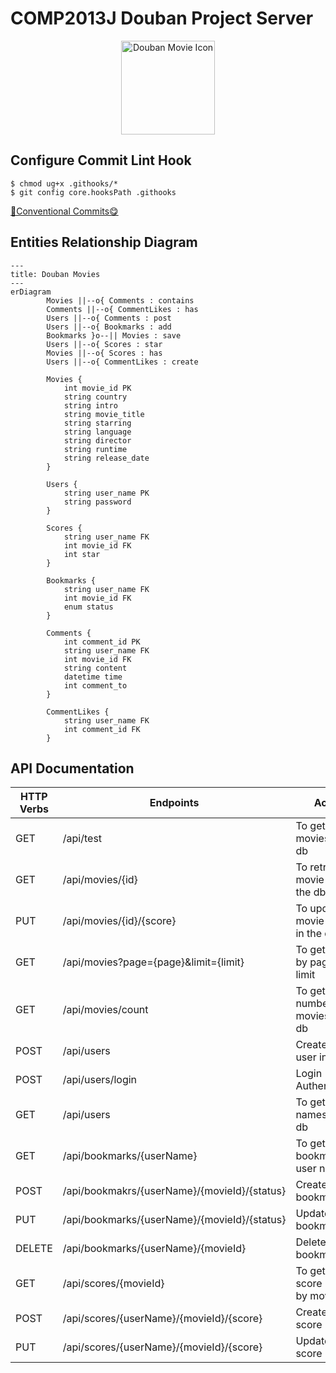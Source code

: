 # COMP2013J Douban Project Server

<p align="center">
  <img src="https://imgbed.codingkelvin.fun/uPic/film.png" alt="Douban Movie Icon" style="height:150px;" />
</p>

## Configure Commit Lint Hook

```shell
$ chmod ug+x .githooks/*
$ git config core.hooksPath .githooks
```

[🌈Conventional Commits😋](https://www.conventionalcommits.org/en/v1.0.0/)

## Entities Relationship Diagram

```mermaid
---
title: Douban Movies
---
erDiagram
		Movies ||--o{ Comments : contains
		Comments ||--o{ CommentLikes : has
		Users ||--o{ Comments : post
		Users ||--o{ Bookmarks : add
		Bookmarks }o--|| Movies : save
		Users ||--o{ Scores : star
		Movies ||--o{ Scores : has
		Users ||--o{ CommentLikes : create

		Movies {
			int movie_id PK
			string country
			string intro
			string movie_title
			string starring
			string language
			string director
			string runtime
			string release_date
		}
		
		Users {
			string user_name PK
			string password
		}
		
		Scores {
			string user_name FK
			int movie_id FK
			int star
		}
		
		Bookmarks {
			string user_name FK
			int movie_id FK
			enum status
		}
		
		Comments {
			int comment_id PK
			string user_name FK
			int movie_id FK
			string content
			datetime time
			int comment_to
		}
		
		CommentLikes {
			string user_name FK
			int comment_id FK
		}
```

## API Documentation

| HTTP Verbs | Endpoints                                    | Action                                   | Response Format |
| ---------- | -------------------------------------------- | ---------------------------------------- | --------------- |
| GET        | /api/test                                    | To get top 10 movies in the db           | JSON            |
| GET        | /api/movies/{id}                             | To retrieve movie by id in the db        | JSON            |
| PUT        | /api/movies/{id}/{score}                     | To update movie score in the db          | JSON            |
| GET        | /api/movies?page={page}&limit={limit}        | To get movies by page and limit          | JSON            |
| GET        | /api/movies/count                            | To get total number of movies in the db  | JSON            |
| POST       | /api/users                                   | Create an user in the db                 | JSON            |
| POST       | /api/users/login                             | Login Authentication                     | JSON            |
| GET        | /api/users                                   | To get all user names in the db          | JSON            |
| GET        | /api/bookmarks/{userName}                    | To get the bookmarks by user name        | JSON            |
| POST       | /api/bookmakrs/{userName}/{movieId}/{status} | Create a bookmark                        | JSON            |
| PUT        | /api/bookmarks/{userName}/{movieId}/{status} | Update a bookmark                        | JSON            |
| DELETE     | /api/bookmarks/{userName}/{movieId}          | Delete a bookmark                        | JSON            |
| GET        | /api/scores/{movieId}                        | To get all the score records by movie id | JSON            |
| POST       | /api/scores/{userName}/{movieId}/{score}     | Create a score record                    | JSON            |
| PUT        | /api/scores/{userName}/{movieId}/{score}     | Update a score record                    | JSON            |

